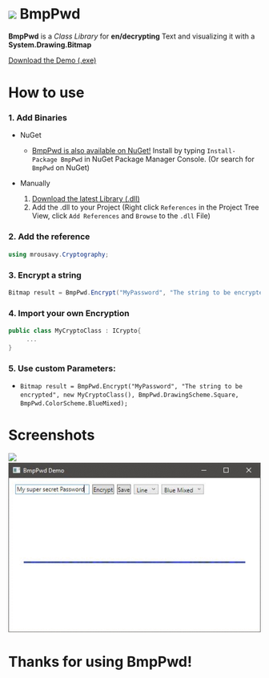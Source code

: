 # <img src="https://github.com/mrousavy/BmpPwd/blob/master/Images/BmpPwd.png?raw=true" width="42"> BmpPwd
**BmpPwd** is a _Class Library_ for **en/decrypting** Text and visualizing it with a **System.Drawing.Bitmap**

[Download the Demo (.exe)](https://github.com/mrousavy/BmpPwd/releases/download/1.0.0.3/BmpPwdTest.exe)

# How to use

### 1. Add Binaries
   + NuGet
      * [BmpPwd is also available on NuGet!](https://www.nuget.org/packages/BmpPwd)   Install by typing `Install-Package BmpPwd` in NuGet Package Manager Console. (Or search for `BmpPwd` on NuGet)

   + Manually
      1. [Download the latest Library (.dll)](https://github.com/mrousavy/BmpPwd/releases/download/1.0.0.3/BmpPwd.dll)
      2. Add the .dll to your Project   (Right click `References` in the Project Tree View, click `Add References` and `Browse` to the `.dll` File)

### 2. Add the reference
   ```C#
   using mrousavy.Cryptography;
   ```

### 3. Encrypt a string
   ```C#
   Bitmap result = BmpPwd.Encrypt("MyPassword", "The string to be encrypted");
   ```
   
### 4. Import your own Encryption
   ```C#
   public class MyCryptoClass : ICrypto{
        ...
   }
   ```

### 5. Use custom Parameters:
   * `Bitmap result = BmpPwd.Encrypt("MyPassword", "The string to be encrypted", new MyCryptoClass(), BmpPwd.DrawingScheme.Square, BmpPwd.ColorScheme.BlueMixed);`

# Screenshots
<img src="https://github.com/mrousavy/BmpPwd/blob/master/Images/Screenshot.png?raw=true">
<img src="https://github.com/mrousavy/BmpPwd/blob/master/Images/Screenshots.gif?raw=true">

# Thanks for using BmpPwd!
